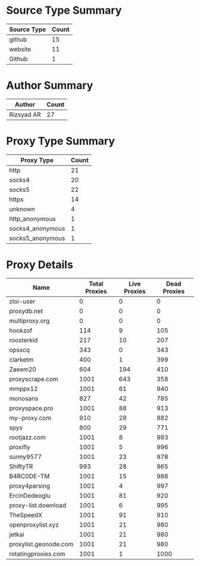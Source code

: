 # Source Type Summary

| Source Type | Count |
|-------------|-------|
| github | 15 |
| website | 11 |
| Github | 1 |


# Author Summary

| Author | Count |
|--------|-------|
| Rizsyad AR | 27 |


# Proxy Type Summary

| Proxy Type | Count |
|------------|-------|
| http | 21 |
| socks4 | 20 |
| socks5 | 22 |
| https | 14 |
| unknown | 4 |
| http_anonymous | 1 |
| socks4_anonymous | 1 |
| socks5_anonymous | 1 |


# Proxy Details

| Name | Total Proxies | Live Proxies | Dead Proxies |
|------|---------------|--------------|---------------|
| zloi-user | 0 | 0 | 0 |
| proxydb.net | 0 | 0 | 0 |
| multiproxy.org | 0 | 0 | 0 |
| hookzof | 114 | 9 | 105 |
| roosterkid | 217 | 10 | 207 |
| opsxcq | 343 | 0 | 343 |
| clarketm | 400 | 1 | 399 |
| Zaeem20 | 604 | 194 | 410 |
| proxyscrape.com | 1001 | 643 | 358 |
| mmppx12 | 1001 | 61 | 940 |
| monosans | 827 | 42 | 785 |
| proxyspace.pro | 1001 | 88 | 913 |
| my-proxy.com | 910 | 28 | 882 |
| spys | 800 | 29 | 771 |
| rootjazz.com | 1001 | 8 | 993 |
| proxifly | 1001 | 5 | 996 |
| sunny9577 | 1001 | 23 | 978 |
| ShiftyTR | 993 | 28 | 965 |
| B4RC0DE-TM | 1001 | 15 | 986 |
| proxy4parsing | 1001 | 4 | 997 |
| ErcinDedeoglu | 1001 | 81 | 920 |
| proxy-list.download | 1001 | 6 | 995 |
| TheSpeedX | 1001 | 91 | 910 |
| openproxylist.xyz | 1001 | 21 | 980 |
| jetkai | 1001 | 21 | 980 |
| proxylist.geonode.com | 1001 | 21 | 980 |
| rotatingproxies.com | 1001 | 1 | 1000 |
